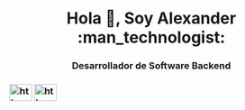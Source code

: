 <h1 align="center">Hola 👋, Soy Alexander :man_technologist:</h1>
<h3 align="center">Desarrollador de Software Backend</h3>

<h3 align="left"Conectate conmigo:</h3>
<p align="left">
<a href="https://linkedin.com/in/alexander-pumisacho-985753233/" target="blank"><img align="center" src="https://iconos8.es/icon/xuvGCOXi8Wyg/linkedin" alt="https://www.linkedin.com/in/alexander-pumisacho-985753233/" height="30" width="40" /></a>
<a href="https://instagram.com/_ec_alexander/" target="blank"><img align="center" src="https://raw.githubusercontent.com/rahuldkjain/github-profile-readme-generator/master/src/images/icons/Social/instagram.svg" alt="https://www.instagram.com/_ec_alexander/" height="30" width="40" /></a>
</p>
